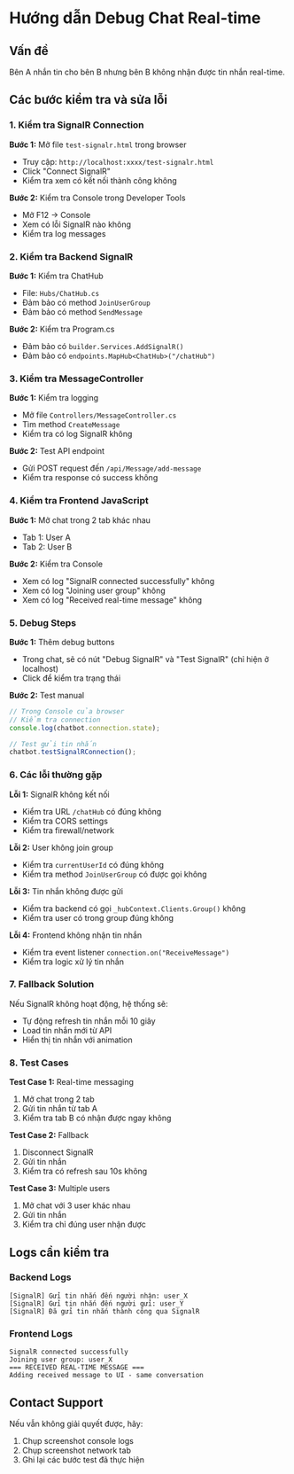 # Hướng dẫn Debug Chat Real-time

## Vấn đề
Bên A nhắn tin cho bên B nhưng bên B không nhận được tin nhắn real-time.

## Các bước kiểm tra và sửa lỗi

### 1. Kiểm tra SignalR Connection

**Bước 1:** Mở file `test-signalr.html` trong browser
- Truy cập: `http://localhost:xxxx/test-signalr.html`
- Click "Connect SignalR" 
- Kiểm tra xem có kết nối thành công không

**Bước 2:** Kiểm tra Console trong Developer Tools
- Mở F12 → Console
- Xem có lỗi SignalR nào không
- Kiểm tra log messages

### 2. Kiểm tra Backend SignalR

**Bước 1:** Kiểm tra ChatHub
- File: `Hubs/ChatHub.cs`
- Đảm bảo có method `JoinUserGroup`
- Đảm bảo có method `SendMessage`

**Bước 2:** Kiểm tra Program.cs
- Đảm bảo có `builder.Services.AddSignalR()`
- Đảm bảo có `endpoints.MapHub<ChatHub>("/chatHub")`

### 3. Kiểm tra MessageController

**Bước 1:** Kiểm tra logging
- Mở file `Controllers/MessageController.cs`
- Tìm method `CreateMessage`
- Kiểm tra có log SignalR không

**Bước 2:** Test API endpoint
- Gửi POST request đến `/api/Message/add-message`
- Kiểm tra response có success không

### 4. Kiểm tra Frontend JavaScript

**Bước 1:** Mở chat trong 2 tab khác nhau
- Tab 1: User A
- Tab 2: User B

**Bước 2:** Kiểm tra Console
- Xem có log "SignalR connected successfully" không
- Xem có log "Joining user group" không
- Xem có log "Received real-time message" không

### 5. Debug Steps

**Bước 1:** Thêm debug buttons
- Trong chat, sẽ có nút "Debug SignalR" và "Test SignalR" (chỉ hiện ở localhost)
- Click để kiểm tra trạng thái

**Bước 2:** Test manual
```javascript
// Trong Console của browser
// Kiểm tra connection
console.log(chatbot.connection.state);

// Test gửi tin nhắn
chatbot.testSignalRConnection();
```

### 6. Các lỗi thường gặp

**Lỗi 1:** SignalR không kết nối
- Kiểm tra URL `/chatHub` có đúng không
- Kiểm tra CORS settings
- Kiểm tra firewall/network

**Lỗi 2:** User không join group
- Kiểm tra `currentUserId` có đúng không
- Kiểm tra method `JoinUserGroup` có được gọi không

**Lỗi 3:** Tin nhắn không được gửi
- Kiểm tra backend có gọi `_hubContext.Clients.Group()` không
- Kiểm tra user có trong group đúng không

**Lỗi 4:** Frontend không nhận tin nhắn
- Kiểm tra event listener `connection.on("ReceiveMessage")`
- Kiểm tra logic xử lý tin nhắn

### 7. Fallback Solution

Nếu SignalR không hoạt động, hệ thống sẽ:
- Tự động refresh tin nhắn mỗi 10 giây
- Load tin nhắn mới từ API
- Hiển thị tin nhắn với animation

### 8. Test Cases

**Test Case 1:** Real-time messaging
1. Mở chat trong 2 tab
2. Gửi tin nhắn từ tab A
3. Kiểm tra tab B có nhận được ngay không

**Test Case 2:** Fallback
1. Disconnect SignalR
2. Gửi tin nhắn
3. Kiểm tra có refresh sau 10s không

**Test Case 3:** Multiple users
1. Mở chat với 3 user khác nhau
2. Gửi tin nhắn
3. Kiểm tra chỉ đúng user nhận được

## Logs cần kiểm tra

### Backend Logs
```
[SignalR] Gửi tin nhắn đến người nhận: user_X
[SignalR] Gửi tin nhắn đến người gửi: user_Y
[SignalR] Đã gửi tin nhắn thành công qua SignalR
```

### Frontend Logs
```
SignalR connected successfully
Joining user group: user_X
=== RECEIVED REAL-TIME MESSAGE ===
Adding received message to UI - same conversation
```

## Contact Support

Nếu vẫn không giải quyết được, hãy:
1. Chụp screenshot console logs
2. Chụp screenshot network tab
3. Ghi lại các bước test đã thực hiện 